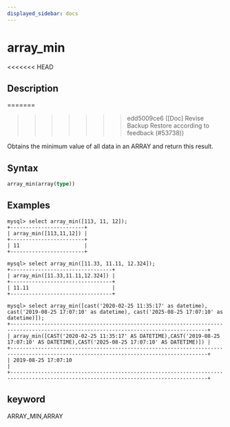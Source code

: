 ```yaml
---
displayed_sidebar: docs
---
```


# array_min

<<<<<<< HEAD
## Description
=======

>>>>>>> edd5009ce6 ([Doc] Revise Backup Restore according to feedback (#53738))

Obtains the minimum value of all data in an ARRAY and return this result.

## Syntax

```Haskell
array_min(array(type))
```

## Examples

```plain text
mysql> select array_min([113, 11, 12]);
+------------------------+
| array_min([113,11,12]) |
+------------------------+
| 11                     |
+------------------------+

mysql> select array_min([11.33, 11.11, 12.324]);
+---------------------------------+
| array_min([11.33,11.11,12.324]) |
+---------------------------------+
| 11.11                           |
+---------------------------------+

mysql> select array_min([cast('2020-02-25 11:35:17' as datetime), cast('2019-08-25 17:07:10' as datetime), cast('2025-08-25 17:07:10' as datetime)]);
+--------------------------------------------------------------------------------------------------------------------------------------+
| array_min([CAST('2020-02-25 11:35:17' AS DATETIME),CAST('2019-08-25 17:07:10' AS DATETIME),CAST('2025-08-25 17:07:10' AS DATETIME)]) |
+--------------------------------------------------------------------------------------------------------------------------------------+
| 2019-08-25 17:07:10                                                                                                                  |
+--------------------------------------------------------------------------------------------------------------------------------------+
```

## keyword

ARRAY_MIN,ARRAY
